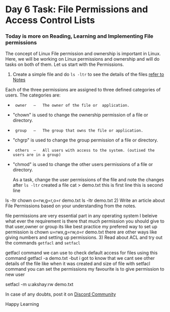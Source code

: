 # Day 6 Task: File Permissions and Access Control Lists

### Today is more on Reading, Learning and Implementing File permissions

 The concept of Linux File permission and ownership is important in Linux. 
 Here, we will be working on Linux permissions and ownership and will do tasks on
 both of them. 
 Let us start with the Permissions.

1) Create a simple file and do `ls -ltr` to see the details of the files [refer to Notes](https://github.com/LondheShubham153/90DaysOfDevOps/tree/master/2023/day6/notes)
 
 Each of the three permissions are assigned to three defined categories of users. The categories are:
-	   owner   —   The owner of the file or  application.
-	"chown" is used to change the ownership permission of a file or directory.
-	   group   —   The group that owns the file or application.
-	"chgrp" is used to change the group permission of a file or directory.
-	   others  —   All users with access to the system. (outised the users are in a group)
-	"chmod" is used to change the other users permissions of a file or directory.

    As a task, change the user permissions of the file and note the changes after `ls -ltr`
created a file
cat > demo.txt
this is first line
this is second line

ls -ltr
chown o=rw,g=r,o=r demo.txt
ls -ltr demo.txt
2) Write an article about File Permissions based on your understanding from the notes.

file permissions are very essential part in any operating system
I beleive what ever the requirement is there that much permission you should give to that user,owner or group its like best practice
my prefered way to set up permission is 
chown u=rwx,g=rw,o=r demo.txt
there are other ways like giving numbers and setting up permissions.
3) Read about ACL and try out the commands `getfacl` and `setfacl`

getfacl command we can use to check default access for files using this command
getfacl -a demo.txt
-but i got to know that we cant see other details of the file like when it was created and size of file
with setfacl command you can set the permissions 
my favourite is to give permission to new user

setfacl -m u:akshay:rw demo.txt

In case of any doubts, post it on [Discord Community](https://discord.gg/hs3Pmc5F)

Happy Learning
